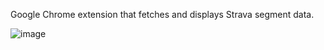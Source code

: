 Google Chrome extension that fetches and displays Strava segment data.

![image](https://github.com/user-attachments/assets/bbfab478-174c-4661-a39e-33a9006e6e51)
